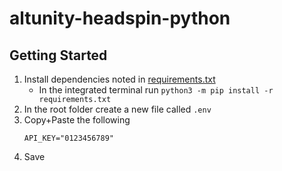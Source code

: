# altunity-headspin-python

## Getting Started
1. Install dependencies noted in [requirements.txt](/requirements.txt)
   * In the integrated terminal run `python3 -m pip install -r requirements.txt`
1. In the root folder create a new file called `.env`
1. Copy+Paste the following
   ```
   API_KEY="0123456789"
   ```
1. Save
